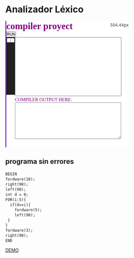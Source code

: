 # Analizador Léxico

![imh](https://github.com/yerson001/Compiladores/blob/main/img/Selecci%C3%B3n_003.png)


## programa sin errores
~~~
BEGIN
fordware(10);
right(90);
left(90);
int d = 0; 
FOR(i:5){
  if(d==i){
    fordware(5);
    left(90);
 }
}
fordware(3);
right(90);
END
~~~
[DEMO](https://yerson001.github.io/Compiladores/index.html)
